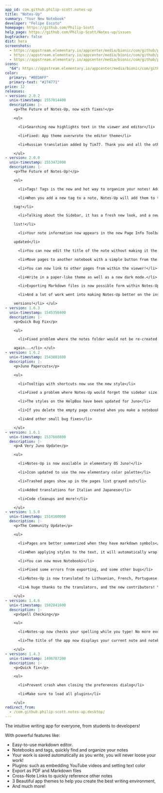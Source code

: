 ```yaml
---
app_id: com.github.philip-scott.notes-up
title: "Notes-Up"
summary: "Your New Notebook"
developer: "Felipe Escoto"
homepage: https://github.com/Philip-Scott
help_page: https://github.com/Philip-Scott/Notes-up/issues
bugtracker: false
dist: hera
screenshots:
  - https://appstream.elementary.io/appcenter/media/bionic/com/github/philip-scott.notes-up/EBE087C53C3D769868095C0C2E7A0B43/screenshots/image-1_orig.png
  - https://appstream.elementary.io/appcenter/media/bionic/com/github/philip-scott.notes-up/EBE087C53C3D769868095C0C2E7A0B43/screenshots/image-2_orig.png
  - https://appstream.elementary.io/appcenter/media/bionic/com/github/philip-scott.notes-up/EBE087C53C3D769868095C0C2E7A0B43/screenshots/image-3_orig.png
icons:
  "64": https://appstream.elementary.io/appcenter/media/bionic/com/github/philip-scott.notes-up/EBE087C53C3D769868095C0C2E7A0B43/icons/64x64/com.github.philip-scott.notes-up_com.github.philip-scott.notes-up.png
color:
  primary: "#BEDAFF"
  primary-text: "#274771"
price: 12
releases:
- version: 2.0.2
  unix-timestamp: 1557014400
  description: |-
    <p>The Future of Notes-Up, now with fixes!</p>

    <ul>

      <li>Searching now highlights text in the viewer and editor</li>

      <li>Fixed: App theme overwrote the editor theme</li>

      <li>Russian translation added by Tim77. Thank you and all the other translators for your work!</li>

    </ul>
- version: 2.0.0
  unix-timestamp: 1553472000
  description: |-
    <p>The Future of Notes-Up!</p>

    <ul>

      <li>Tags! Tags is the new and hot way to organize your notes! Add them from the new Page Info toolbar!</li>

      <li>When you add a new tag to a note, Notes-Up will add them to the Sidebar to quickly filter all notes using the

    tag!</li>

      <li>Talking about the Sidebar, it has a fresh new look, and a new All Notes button to show all your notes in the pages

    list!</li>

      <li>Your note information now appears in the new Page Info Toolbar. It shows where is it and when it was created and

    updated</li>

      <li>You can now edit the title of the note without making it the first line of the file from the Page Info Toolbar!</li>

      <li>Move pages to another notebook with a simple button from the Page Info Toolbar</li>

      <li>You can now link to other pages from within the viewer!</li>

      <li>Write in a paper-like theme as well as a new dark mode.</li>

      <li>Exporting Markdown files is now possible form within Notes-Up!</li>

      <li>And a lot of work went into making Notes-Up better on the inside! This will speed up the development of future

    versions!</li> </ul>
- version: 1.6.3
  unix-timestamp: 1545350400
  description: |-
    <p>Quick Bug Fix</p>

    <ul>

      <li>Fixed problem where the notes folder would not be re-created if it was deleted, preventing the app from opening

    again...</li> </ul>
- version: 1.6.2
  unix-timestamp: 1543881600
  description: |-
    <p>Juno Papercuts</p>

    <ul>

      <li>Tooltips with shortcuts now use the new style</li>

      <li>Fixed a problem where Notes-Up would forget the sidebar size.</li>

      <li>The styles on the HelpBox have been updated for Juno</li>

      <li>If you delete the empty page created when you make a notebook, it will not re-appear</li>

      <li>And other small bug fixes</li>

    </ul>
- version: 1.6.1
  unix-timestamp: 1537660800
  description: |-
    <p>A Very Juno Update</p>

    <ul>

      <li>Notes-Up is now available in elementary OS Juno!</li>

      <li>Icon updated to use the new elementary color palette</li>

      <li>Trashed pages show up in the pages list grayed out</li>

      <li>Added translations for Italian and Japanese</li>

      <li>Code cleanups and more!</li>

    </ul>
- version: 1.5.0
  unix-timestamp: 1514160000
  description: |-
    <p>The Community Update</p>

    <ul>

      <li>Pages are better summarized when they have markdown symbols</li>

      <li>When applying styles to the text, it will automatically wrap around it properly</li>

      <li>You can now move Notebooks</li>

      <li>Fixed some errors from exporting, and some other bugs</li>

      <li>Notes-Up is now translated to Lithuanian, French, Portuguese and Czech!</li>

      <li>A huge thanks to the translators, and the new contributors! You guys rock!</li>

    </ul>
- version: 1.4.6
  unix-timestamp: 1502841600
  description: |-
    <p>Spell Checking</p>

    <ul>

      <li>Notes-up now checks your spelling while you type! No more excuses for misspelled words in your homework ;)</li>

      <li>The title of the app now displays your current note and notebook</li>

    </ul>
- version: 1.4.3
  unix-timestamp: 1496707200
  description: |-
    <p>Quick fix</p>

    <ul>

      <li>Prevent crash when closing the preferences dialog</li>

      <li>Make sure to load all plugins</li>

    </ul>
redirect_from:
  - /com.github.philip-scott.notes-up.desktop/
---
```


<p>The intuitive writing app for everyone, from students to developers!</p>
<p>With powerful features like:</p>
<ul>
  <li>Easy-to-use markdown editor.</li>
  <li>Notebooks and tags, quickly find and organize your notes</li>
  <li>Your work is saved automatically as you write, you will never loose your work!</li>
  <li>Plugins: such as embedding YouTube videos and setting text color</li>
  <li>Export as PDF and Markdown files</li>
  <li>Cross-Note Links to quickly reference other notes</li>
  <li>3 Beautiful app themes to help you create the best writing environment,</li>
  <li>And much more!</li>
</ul>